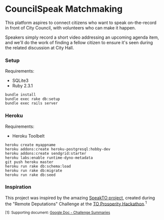 # CouncilSpeak Matchmaking

This platform aspires to connect citizens who want to speak
on-the-record in front of City Council, with volunteers who can make it
happen.

Speakers simply record a short video addressing an upcoming
agenda item, and we'll do the work of finding a fellow citizen to ensure
it's seen during the related discussion at City Hall.

### Setup

Requirements:

* SQLite3
* Ruby 2.3.1

```
bundle install
bundle exec rake db:setup
bundle exec rails server
```

### Heroku

Requirements:

* Heroku Toolbelt

```
heroku create myappname
heroku addons:create heroku-postgresql:hobby-dev
heroku addons:create sendgrid:starter
heroku labs:enable runtime-dyno-metadata
git push heroku master
heroku run rake db:schema:load
heroku run rake db:migrate
heroku run rake db:seed
```

### Inspiration

This project was inspired by the amazing [SpeakTO
project](https://github.com/xenyal/tplhack), created during the "Remote
Deputations" Challenge at the [TO Prosperity
Hackathon](http://www.torontopubliclibrary.ca/hackathon/).<sup>1</sup>

<sup>[1]: Supporting document: [Google Doc - Challenge
Summaries](https://docs.google.com/document/d/1o5Q8Od25HvMXVYQqK2pjpl6k8Z1as5fxeovfi37S68w/edit?ts=5798eb82#heading=h.vyblhz62pbr3)</sup>
